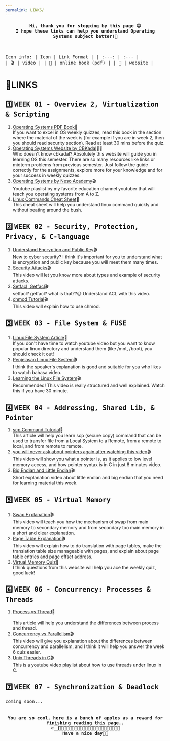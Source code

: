 ```yaml
---
permalink: LINKS/
---
```

<h4 align="center"><samp> Hi, thank you for stopping by this page 😊
    <br> I hope these links can help you understand Operating Systems subject better!🚀</samp></h4>
<br>

<samp> Icon info: <samp>
| Icon   | Link Format       |
| :---:  |     :---          |  
| 🎬    | video             | 
| 📕    | online book (pdf) | 
| 📄    | website           | 

# 🔗LINKS 

## 1️⃣ <samp> WEEK 01 <samp> - Overview 2, Virtualization & Scripting	
1. [Operating Systems PDF Book](https://os.ecci.ucr.ac.cr/slides/Abraham-Silberschatz-Operating-System-Concepts-10th-2018.pdf)📕
   <br> If you want to excel in OS weekly quizzes, read this book in the section where the material of the week is (for example if you are in week 2, then you should read security section). Read at least 30 mins before the quiz.
2. [Operating Systems Website by CBKadal](https://os.vlsm.org/#idx03)📄🦎
   <br> Who doesn't know cbkadal? Absolutely this website will guide you in learning OS this semester. There are so many resources like links or midterm problems from previous semester. Just follow the guide correctly for the assignments, explore more for your knowledge and for your success in weekly quizzes.
3. [Operating Systems by Neso Academy](https://youtu.be/vBURTt97EkA?si=wqKgvQBHupDdGsMp)🎬
   <br> Youtube playlist by my favorite education channel youtuber that will teach you operating systems from A to Z.
4. [Linux Commands Cheat Sheet](https://www.guru99.com/linux-commands-cheat-sheet.html)📄
   <br> This cheat sheet will help you understand linux command quickly and without beating around the bush.

## 2️⃣ <samp> WEEK 02 <samp> - Security, Protection, Privacy, & C-language
1. [Understand Encryption and Public Key](https://youtu.be/6-JjHa-qLPk?si=nR0iR9_bauVYEyjr)🎬
   <br> New to cyber security? I think it's important for you to understand what is encryption and public key because you will meet them many times.
3. [Security Attacks](https://youtu.be/yIm0Ol9Dg4Y?si=vLYUIqqNRb-7Godv)🎬
   <br> This video will let you know more about types and example of security attacks.
4. [Setfacl, Getfacl](https://youtu.be/0KbP-yHSvVI?si=5piTPwLXbFnd3IYR)🎬
   <br> setfacl? getfacl? what is that??😥 Understand ACL with this video.
5. [chmod Tutorial](https://youtu.be/MFQpdELKTLc?si=2rQJoeLN3QBCqhCE)🎬
   <br> This video will explain how to use chmod.

## 3️⃣ <samp> WEEK 03 <samp> - File System & FUSE
1. [Linux File System Article](https://www.javatpoint.com/linux-file-system)📄
   <br> If you don't have time to watch youtube video but you want to know popular linux directory and understand them (like /mnt, /boot), you should check it out!
2. [Penjelasan Linux File System](https://youtu.be/EwRW1Ga9jHQ?si=mXIZmSguCIVlrCK9)🎬
   <br> I think the speaker's explanation is good and suitable for you who likes to watch bahasa video.
3. [Learning the Linux File System](https://youtu.be/HIXzJ3Rz9po?si=HWlgEOObV3ESfBII)🎬
   <br> Recommended! This video is really structured and well explained. Watch this if you have 30 minute.

## 4️⃣ <samp> WEEK 04 <samp> - Addressing, Shared Lib, & Pointer
1. [scp Command Tutorial](https://www.linode.com/docs/guides/how-to-use-scp/)📄
   <br> This article will help you learn scp (secure copy) command that can be used to transfer file from a Local System to a Remote, from a remote to local, and from remote to remote.
2. [you will never ask about pointers again after watching this video](https://youtu.be/2ybLD6_2gKM?si=yLW9My6SMbve4NkP)🎬
   <br> This video will show you what a pointer is, as it applies to low level memory access, and how pointer syntax is in C in just 8 minutes video.
3. [Big Endian and Little Endian](https://youtu.be/T1C9Kj_78ek?si=IMFLkQcReunNf678)🎬
   <br> Short explanation video about little endian and big endian that you need for learning material this week.

## 5️⃣ <samp> WEEK 05 <samp> - Virtual Memory
1. [Swap Explanation](https://youtu.be/Qt49Hzh_TDc?si=HRFprqLFt_R_KS_a)🎬
   <br> This video will teach you how the mechanism of swap from main memory to secondary memory and from secondary too main memory in a short and clear explanation.
2. [Page Table Explanation](https://youtu.be/KNUJhZCQZ9c?si=k4uhTDrC3cxj1MQQ)🎬
   <br> This video will explain how to do translation with page tables, make the translation table size manageable with pages, and explain about page table entries and page offset address.
3. [Virtual Memory Quiz](https://quizlet.com/136829901/chapter-8-review-questions-virtual-memory-flash-cards/)📄
   <br> I think questions from this website will help you ace the weekly quiz, good luck!

## 6️⃣ <samp> WEEK 06 <samp> - Concurrency: Processes & Threads
1. [Process vs Thread](https://www.geeksforgeeks.org/difference-between-process-and-thread/)📄  
   <br> This article will help you understand the differences between process and thread.
2. [Concurrency vs Parallelism](https://youtu.be/Y1pgpn2gOSg?si=vvTjLXb6tF09JTZn)🎬
   <br> This video will give you explanation about the differences between concurrency and parallelism, and I think it will help you answer the week 6 quiz easier.
3. [Unix Threads in C](https://youtube.com/playlist?list=PLfqABt5AS4FmuQf70psXrsMLEDQXNkLq2&si=G8896E026XWIwbWq)🎬
   <br> This is a youtube video playlist about how to use threads under linux in C.

## 7️⃣ <samp> WEEK 07 <samp> - Synchronization & Deadlock
<samp> coming soon...
<br><br>

<h4 align="center"><samp> You are so cool, here is a bunch of apples as a reward for finishing reading this page.. 
  <br> 👉🏻🍎🍏🍎🍏🍎🍏🍎🍏🍎🍏🍎🍏🍎🍏🍎🍏🍎🍏🍎🍏🍎🍏🍎
  <br> Have a nice day🦖💕 </samp></h4>
